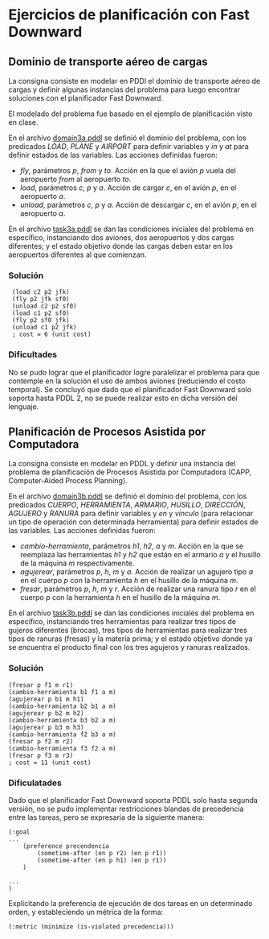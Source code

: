 # Ejercicios de planificación con Fast Downward

## Dominio de transporte aéreo de cargas
La consigna consiste en modelar en PDDl el dominio de transporte aéreo de cargas y definir algunas instancias del problema para luego encontrar soluciones con el planificador Fast Downward.

El modelado del problema fue basado en el ejemplo de planificación visto en clase.

En el archivo [domain3a.pddl](planning/domain3a.pddl) se definió el dominio del problema, con los predicados *LOAD*, *PLANE* y *AIRPORT* para definir variables y *in* y *at* para definir estados de las variables. Las acciones definidas fueron:

- *fly*, parámetros *p*, *from* y *to*. Acción en la que el avión *p* vuela del aeropuerto *from* al aeropuerto *to*.
- *load*, parámetros *c*, *p* y *a*. Acción de cargar *c*, en el avión *p*, en el aeropuerto *a*.
- *unload*, parámetros *c*, *p* y *a*. Acción de descargar *c*, en el avión *p*, en el aeropuerto *a*.

En el archivo [task3a.pddl](planning/task3a.pddl) se dan las condiciones iniciales del problema en específico, instanciando dos aviones, dos aeropuertos y dos cargas diferentes; y el estado objetivo donde las cargas deben estar en los aeropuertos diferentes al que comienzan.

### Solución
```
 (load c2 p2 jfk)
 (fly p2 jfk sf0)
 (unload c2 p2 sf0)
 (load c1 p2 sf0)
 (fly p2 sf0 jfk)
 (unload c1 p2 jfk)
 ; cost = 6 (unit cost)
```

### Dificultades
No se pudo lograr que el planificador logre paralelizar el problema para que contemple en la solución el uso de ambos aviones (reduciendo el costo temporal). Se concluyó que dado que el planificador Fast Downward solo soporta hasta PDDL 2, no se puede realizar esto en dicha versión del lenguaje.

## Planificación de Procesos Asistida por Computadora
La consigna consiste en modelar en PDDL y definir una instancia del problema de planificación de Procesos Asistida por Computadora (CAPP, Computer-Aided Process Planning).

En el archivo [domain3b.pddl](planning/domain3b.pddl) se definió el dominio del problema, con los predicados *CUERPO*, *HERRAMIENTA*, *ARMARIO*, *HUSILLO*, *DIRECCIÓN*, *AGUJERO* y *RANURA* para definir variables y *en* y *vinculo* (para relacionar un tipo de operación con determinada herramienta) para definir estados de las variables. Las acciones definidas fueron:

- *cambio-herramienta*, parámetros *h1*, *h2*, *a* y *m*. Acción en la que se reemplaza las herramientas *h1* y *h2* que están en el armario *a* y el husillo de la máquina *m* respectivamente.
- *agujerear*, parámetros *p*, *h*, *m* y *a*. Acción de realizar un agujero tipo *a* en el cuerpo *p* con la herramienta *h* en el husillo de la máquina *m*.
- *fresar*, parámetros *p*, *h*, *m* y *r*. Acción de realizar una ranura tipo *r* en el cuerpo *p* con la herramienta *h* en el husillo de la máquina *m*.

En el archivo [task3b.pddl](planning/task3b.pddl) se dan las condiciones iniciales del problema en específico, instanciando tres herramientas para realizar tres tipos de gujeros diferentes (brocas), tres tipos de herramientas para realizar tres tipos de ranuras (fresas) y la materia prima; y el estado objetivo donde ya se encuentra el producto final con los tres agujeros y ranuras realizados.

### Solución

```
(fresar p f1 m r1)
(cambio-herramienta b1 f1 a m)
(agujerear p b1 m h1)
(cambio-herramienta b2 b1 a m)
(agujerear p b2 m h2)
(cambio-herramienta b3 b2 a m)
(agujerear p b3 m h3)
(cambio-herramienta f2 b3 a m)
(fresar p f2 m r2)
(cambio-herramienta f3 f2 a m)
(fresar p f3 m r3)
; cost = 11 (unit cost)
```

### Dificulatades
Dado que el planificador Fast Downward soporta PDDL solo hasta segunda versión, no se pudo implementar restricciones blandas de precedencia entre las tareas, pero se expresaría de la siguiente manera:

```
(:goal
...
    (preference precendencia
        (sometime-after (en p r2) (en p r1))
        (sometime-after (en p h1) (en p r1))
    )

...
)
```

Explicitando la preferencia de ejecución de dos tareas en un determinado orden, y estableciendo un métrica de la forma:

```
(:metric (minimize (is-violated precedencia)))
```